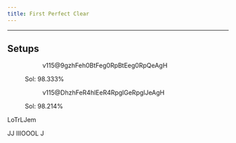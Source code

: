 ```yaml
---
title: First Perfect Clear
---
```


___
## Setups
<figure class = "Rot180">
	<figure class = "fumen">v115@9gzhFeh0BtFeg0RpBtEeg0RpQeAgH</figure>
	<figcaption><span title = "4956/5040">Sol: 98.333%</span></figcaption>
</figure>
<figure class = "Rot90">
	<figure class = "fumen">v115@DhzhFeR4hlEeR4RpglGeRpglJeAgH</figure>
	<figcaption><span title = "4950/5040">Sol: 98.214%</span></figcaption>
</figure>

<p>Lo<span class = "mino">T</span>r<span class = "mino">LJ</span>em</p>
<p><span class= 'mino'>JJ IIIOOOL J</span></p>